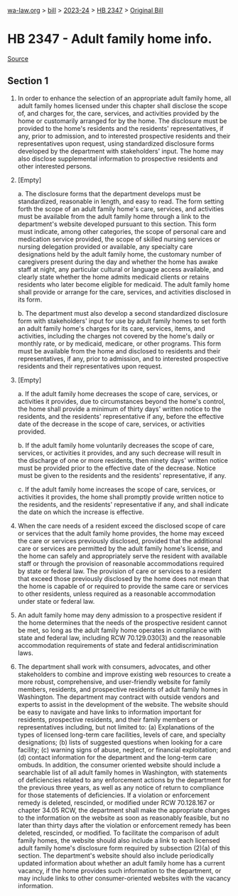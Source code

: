 [wa-law.org](/) > [bill](/bill/) > [2023-24](/bill/2023-24/) > [HB 2347](/bill/2023-24/hb/2347/) > [Original Bill](/bill/2023-24/hb/2347/1/)

# HB 2347 - Adult family home info.

[Source](http://lawfilesext.leg.wa.gov/biennium/2023-24/Pdf/Bills/House%20Bills/2347.pdf)

## Section 1
1. In order to enhance the selection of an appropriate adult family home, all adult family homes licensed under this chapter shall disclose the scope of, and charges for, the care, services, and activities provided by the home or customarily arranged for by the home. The disclosure must be provided to the home's residents and the residents' representatives, if any, prior to admission, and to interested prospective residents and their representatives upon request, using standardized disclosure forms developed by the department with stakeholders' input. The home may also disclose supplemental information to prospective residents and other interested persons.

2. [Empty]

    a. The disclosure forms that the department develops must be standardized, reasonable in length, and easy to read. The form setting forth the scope of an adult family home's care, services, and activities must be available from the adult family home through a link to the department's website developed pursuant to this section. This form must indicate, among other categories, the scope of personal care and medication service provided, the scope of skilled nursing services or nursing delegation provided or available, any specialty care designations held by the adult family home, the customary number of caregivers present during the day and whether the home has awake staff at night, any particular cultural or language access available, and clearly state whether the home admits medicaid clients or retains residents who later become eligible for medicaid. The adult family home shall provide or arrange for the care, services, and activities disclosed in its form.

    b. The department must also develop a second standardized disclosure form with stakeholders' input for use by adult family homes to set forth an adult family home's charges for its care, services, items, and activities, including the charges not covered by the home's daily or monthly rate, or by medicaid, medicare, or other programs. This form must be available from the home and disclosed to residents and their representatives, if any, prior to admission, and to interested prospective residents and their representatives upon request.

3. [Empty]

    a. If the adult family home decreases the scope of care, services, or activities it provides, due to circumstances beyond the home's control, the home shall provide a minimum of thirty days' written notice to the residents, and the residents' representative if any, before the effective date of the decrease in the scope of care, services, or activities provided.

    b. If the adult family home voluntarily decreases the scope of care, services, or activities it provides, and any such decrease will result in the discharge of one or more residents, then ninety days' written notice must be provided prior to the effective date of the decrease. Notice must be given to the residents and the residents' representative, if any.

    c. If the adult family home increases the scope of care, services, or activities it provides, the home shall promptly provide written notice to the residents, and the residents' representative if any, and shall indicate the date on which the increase is effective.

4. When the care needs of a resident exceed the disclosed scope of care or services that the adult family home provides, the home may exceed the care or services previously disclosed, provided that the additional care or services are permitted by the adult family home's license, and the home can safely and appropriately serve the resident with available staff or through the provision of reasonable accommodations required by state or federal law. The provision of care or services to a resident that exceed those previously disclosed by the home does not mean that the home is capable of or required to provide the same care or services to other residents, unless required as a reasonable accommodation under state or federal law.

5. An adult family home may deny admission to a prospective resident if the home determines that the needs of the prospective resident cannot be met, so long as the adult family home operates in compliance with state and federal law, including RCW 70.129.030(3) and the reasonable accommodation requirements of state and federal antidiscrimination laws.

6. The department shall work with consumers, advocates, and other stakeholders to combine and improve existing web resources to create a more robust, comprehensive, and user-friendly website for family members, residents, and prospective residents of adult family homes in Washington. The department may contract with outside vendors and experts to assist in the development of the website. The website should be easy to navigate and have links to information important for residents, prospective residents, and their family members or representatives including, but not limited to: (a) Explanations of the types of licensed long-term care facilities, levels of care, and specialty designations; (b) lists of suggested questions when looking for a care facility; (c) warning signs of abuse, neglect, or financial exploitation; and (d) contact information for the department and the long-term care ombuds. In addition, the consumer oriented website should include a searchable list of all adult family homes in Washington, with statements of deficiencies related to any enforcement actions by the department for the previous three years, as well as any notice of return to compliance for those statements of deficiencies. If a violation or enforcement remedy is deleted, rescinded, or modified under RCW 70.128.167 or chapter 34.05 RCW, the department shall make the appropriate changes to the information on the website as soon as reasonably feasible, but no later than thirty days after the violation or enforcement remedy has been deleted, rescinded, or modified. To facilitate the comparison of adult family homes, the website should also include a link to each licensed adult family home's disclosure form required by subsection (2)(a) of this section. The department's website should also include periodically updated information about whether an adult family home has a current vacancy, if the home provides such information to the department, or may include links to other consumer-oriented websites with the vacancy information.
